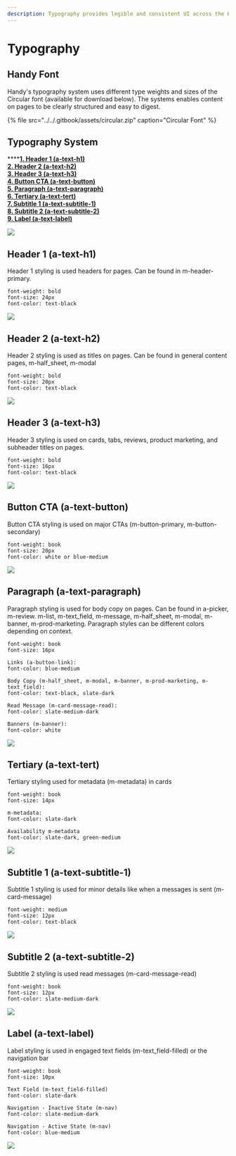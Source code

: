 ```yaml
---
description: Typography provides legible and consistent UI across the Handy Design system.
---
```


# Typography

## Handy Font

Handy's typography system uses different type weights and sizes of the Circular font \(available for download below\). The systems enables content on pages to be clearly structured and easy to digest.

{% file src="../../.gitbook/assets/circular.zip" caption="Circular Font" %}

## Typography System

\*\*\*\*[**1. Header 1 \(a-text-h1\)**](./#header-1-a-text-h-1)  
[**2. Header 2 \(a-text-h2\)**](./#header-2-a-text-h-2)  
[**3. Header 3 \(a-text-h3\)**](./#header-3-a-text-h-3)  
[**4. Button CTA \(a-text-button\)**](./#button-cta-a-text-button)  
[**5. Paragraph \(a-text-paragraph\)**](./#paragraph-a-text-paragraph)  
[**6. Tertiary \(a-text-tert\)**](./#tertiary-a-text-tert)  
[**7. Subtitle 1 \(a-text-subtitle-1\)**](./#subtitle-1-a-text-subtitle-1)  
[**8. Subtitle 2 \(a-text-subtitle-2\)**](./#subtitle-2-a-text-subtitle-2)  
[**9. Label \(a-text-label\)**](./#label-a-text-label)

![](../../.gitbook/assets/typography.png)

## Header 1 \(a-text-h1\)

Header 1 styling is used headers for pages. Can be found in m-header-primary.

```text
font-weight: bold
font-size: 24px
font-color: text-black
```

![](../../.gitbook/assets/a-text-h1.png)

## Header 2 \(a-text-h2\)

Header 2 styling is used as titles on pages. Can be found in general content pages, m-half\_sheet, m-modal

```text
font-weight: bold
font-size: 20px
font-color: text-black
```

![](../../.gitbook/assets/a-text-h2.png)

## Header 3 \(a-text-h3\)

Header 3 styling is used on cards, tabs, reviews, product marketing, and subheader titles on pages.

```text
font-weight: bold
font-size: 16px
font-color: text-black
```

![](../../.gitbook/assets/a-text-h3.png)

## Button CTA \(a-text-button\)

Button CTA styling is used on major CTAs \(m-button-primary, m-button-secondary\)

```text
font-weight: book
font-size: 20px
font-color: white or blue-medium
```

![](../../.gitbook/assets/a-text-button.png)

## Paragraph \(a-text-paragraph\)

Paragraph styling is used for body copy on pages. Can be found in a-picker, m-review. m-list, m-text\_field, m-message, m-half\_sheet, m-modal, m-banner, m-prod-marketing. Paragraph styles can be different colors depending on context. 

```text
font-weight: book
font-size: 16px

Links (a-button-link):
font-color: blue-medium

Body Copy (m-half_sheet, m-modal, m-banner, m-prod-marketing, m-text_field):
font-color: text-black, slate-dark

Read Message (m-card-message-read):
font-color: slate-medium-dark

Banners (m-banner):
font-color: white
```

![](../../.gitbook/assets/a-text-paragraph.png)

## Tertiary \(a-text-tert\)

Tertiary styling used for metadata \(m-metadata\) in cards

```text
font-weight: book
font-size: 14px

m-metadata:
font-color: slate-dark

Availability m-metadata
font-color: slate-dark, green-medium
```

![](../../.gitbook/assets/a-text-tert.png)

## Subtitle 1 \(a-text-subtitle-1\)

Subtitle 1 styling is used for minor details like when a messages is sent \(m-card-message\)

```text
font-weight: medium
font-size: 12px
font-color: text-black
```

![](../../.gitbook/assets/a-text-subtitle-1.png)

## Subtitle 2 \(a-text-subtitle-2\)

Subtitle 2 styling is used read messages \(m-card-message-read\)

```text
font-weight: book
font-size: 12px
font-color: slate-medium-dark
```

![](../../.gitbook/assets/a-text-subtitle-2.png)

## Label \(a-text-label\)

Label styling is used in engaged text fields \(m-text\_field-filled\) or the navigation bar

```text
font-weight: book
font-size: 10px

Text Field (m-text_field-filled)
font-color: slate-dark

Navigation - Inactive State (m-nav)
font-color: slate-medium-dark

Navigation - Active State (m-nav)
font-color: blue-medium
```

![](../../.gitbook/assets/a-text-label.png)

